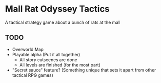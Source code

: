 # Mall Rat Odyssey Tactics

A tactical strategy game about a bunch of rats at the mall

## TODO

- Overworld Map
- Playable alpha (Put it all together)
  - All story cutscenes are done
  - All levels are finished (for the most part)
- "Secret sauce" feature? (Something unique that sets it apart from other tactical RPG games)
